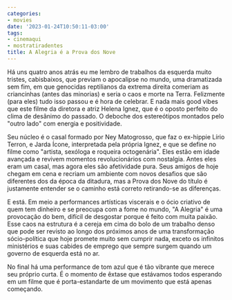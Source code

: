 ```yaml
---
categories:
- movies
date: '2023-01-24T10:50:11-03:00'
tags:
- cinemaqui
- mostratiradentes
title: A Alegria é a Prova dos Nove
---
```


Há uns quatro anos atrás eu me lembro de trabalhos da esquerda muito tristes, cabisbaixos, que previam o apocalipse no mundo, uma dramatizada sem fim, em que genocidas reptilianos da extrema direita comeriam as criancinhas (antes das minorias) e seria o caos e morte na Terra. Felizmente (para eles) tudo isso passou e é hora de celebrar. E nada mais good vibes que este filme da diretora e atriz Helena Ignez, que é o oposto perfeito do clima de desânimo do passado. O deboche dos estereótipos montados pelo "outro lado" com energia e positividade.

Seu núcleo é o casal formado por Ney Matogrosso, que faz o ex-hippie Lírio Terron, e Jarda Ícone, interpretada pela própria Ignez, e que se define no filme como "artista, sexóloga e roqueira octogenária". Eles estão em idade avançada e revivem momentos revolucionários com nostalgia. Antes eles eram um casal, mas agora eles são afetividade pura. Seus amigos de hoje chegam em cena e recriam um ambiente com novos desafios que são diferentes dos da época da ditadura, mas a Prova dos Nove do título é justamente entender se o caminho está correto retirando-se as diferenças.

E está. Em meio a performances artísticas viscerais e o ócio criativo de quem tem dinheiro e se preocupa com a fome no mundo, "A Alegria" é uma provocação do bem, difícil de desgostar porque é feito com muita paixão. Esse caos na estrutura é a cereja em cima do bolo de um trabalho denso que pode ser revisto ao longo dos próximos anos de uma transformação sócio-política que hoje promete muito sem cumprir nada, exceto os infinitos ministérios e suas cabides de emprego que sempre surgem quando um governo de esquerda está no ar.

No final há uma performance de tom azul que é tão vibrante que merece seu próprio curta. É o momento de êxtase que estávamos todos esperando em um filme que é porta-estandarte de um movimento que está apenas começando.
